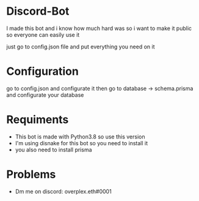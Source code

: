 # Discord-Bot
I made this bot and i know how much hard was so i want to make it public so everyone can easily use it

just go to config.json file and put everything you need on it

# Configuration

go to config.json and configurate it then go to database -> schema.prisma and configurate your database

# Requiments
- This bot is made with Python3.8 so use this version
- I'm using disnake for this bot so you need to install it
- you also need to install prisma

# Problems
- Dm me on discord: overplex.eth#0001
